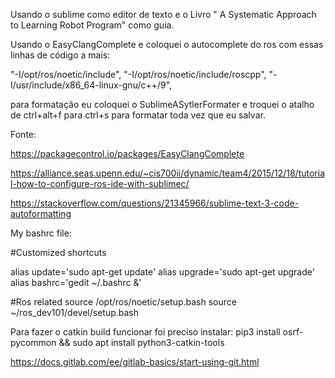 
Usando o sublime como editor de texto e o Livro " A Systematic Approach to Learning Robot Program" como guia.



Usando o EasyClangComplete e coloquei o autocomplete do ros com essas linhas de código a mais:

"-I/opt/ros/noetic/include",
"-I/opt/ros/noetic/include/roscpp",
"-I/usr/include/x86_64-linux-gnu/c++/9",

para formatação eu coloquei o SublimeASytlerFormater e troquei o atalho de ctrl+alt+f para ctrl+s para formatar toda vez que eu salvar.

Fonte:

https://packagecontrol.io/packages/EasyClangComplete

https://alliance.seas.upenn.edu/~cis700ii/dynamic/team4/2015/12/18/tutorial-how-to-configure-ros-ide-with-sublimec/

https://stackoverflow.com/questions/21345966/sublime-text-3-code-autoformatting



My bashrc file:

#Customized shortcuts

alias update='sudo apt-get update'
alias upgrade='sudo apt-get upgrade'
alias bashrc='gedit ~/.bashrc &'

#Ros related
source /opt/ros/noetic/setup.bash
source ~/ros_dev101/devel/setup.bash


Para fazer o catkin build funcionar foi preciso instalar:
pip3 install osrf-pycommon && sudo apt install python3-catkin-tools

https://docs.gitlab.com/ee/gitlab-basics/start-using-git.html